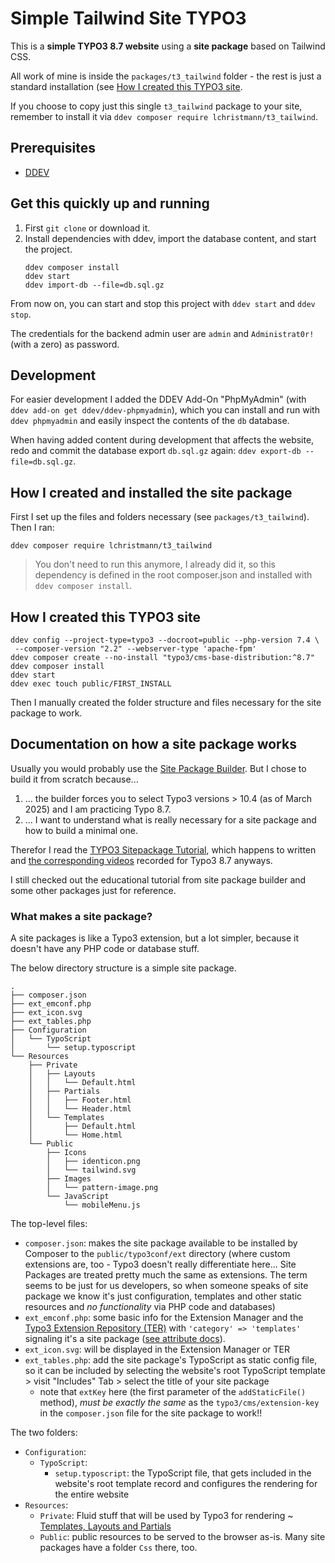 # Simple Tailwind Site TYPO3

This is a **simple TYPO3 8.7 website** using a **site package** based on Tailwind CSS.

All work of mine is inside the `packages/t3_tailwind` folder - the rest is just a standard installation (see [How I created this TYPO3 site](#how-i-created-this-typo3-site).

If you choose to copy just this single `t3_tailwind` package to your site, remember to install it via `ddev composer require lchristmann/t3_tailwind`.

## Prerequisites

- [DDEV](https://ddev.com/)

## Get this quickly up and running

1. First `git clone` or download it.
2. Install dependencies with ddev, import the database content, and start the project.
    ```shell
    ddev composer install 
    ddev start
    ddev import-db --file=db.sql.gz
    ```

From now on, you can start and stop this project with `ddev start` and `ddev stop`.

The credentials for the backend admin user are `admin` and `Administrat0r!` (with a zero) as password. 

## Development

For easier development I added the DDEV Add-On "PhpMyAdmin" (with `ddev add-on get ddev/ddev-phpmyadmin`), which you can install and run with `ddev phpmyadmin` and easily inspect the contents of the `db` database.

When having added content during development that affects the website, redo and commit the database export `db.sql.gz` again: `ddev export-db --file=db.sql.gz`.

## How I created and installed the site package

First I set up the files and folders necessary (see `packages/t3_tailwind`). Then I ran:

```shell
ddev composer require lchristmann/t3_tailwind
```

> You don't need to run this anymore, I already did it, so this dependency is defined in the root composer.json and installed with `ddev composer install`.

## How I created this TYPO3 site

```shell
ddev config --project-type=typo3 --docroot=public --php-version 7.4 \
 --composer-version "2.2" --webserver-type 'apache-fpm'
ddev composer create --no-install "typo3/cms-base-distribution:^8.7"
ddev composer install
ddev start
ddev exec touch public/FIRST_INSTALL
```

Then I manually created the folder structure and files necessary for the site package to work.

## Documentation on how a site package works

Usually you would probably use the [Site Package Builder](https://get.typo3.org/sitepackage). But I chose to build it from scratch because...

1. ... the builder forces you to select Typo3 versions > 10.4 (as of March 2025) and I am practicing Typo 8.7.
2. ... I want to understand what is really necessary for a site package and how to build a minimal one.

Therefor I read the [TYPO3 Sitepackage Tutorial](https://docs.typo3.org/m/typo3/tutorial-sitepackage/8.7/en-us/Index.html), which happens to written and [the corresponding videos](https://docs.typo3.org/m/typo3/tutorial-sitepackage/8.7/en-us/Summary/Index.html#videos-on-youtube) recorded for Typo3 8.7 anyways.

I still checked out the educational tutorial from site package builder and some other packages just for reference.

### What makes a site package?

A site packages is like a Typo3 extension, but a lot simpler, because it doesn't have any PHP code or database stuff.

The below directory structure is a simple site package.

```text
.
├── composer.json
├── ext_emconf.php
├── ext_icon.svg
├── ext_tables.php
├── Configuration
│   └── TypoScript
│       └── setup.typoscript
└── Resources
    ├── Private
    │   ├── Layouts
    │   │   └── Default.html
    │   ├── Partials
    │   │   ├── Footer.html
    │   │   └── Header.html
    │   └── Templates
    │       ├── Default.html
    │       └── Home.html
    └── Public
        ├── Icons
        │   ├── identicon.png
        │   └── tailwind.svg
        ├── Images
        │   └── pattern-image.png
        └── JavaScript
            └── mobileMenu.js
```

The top-level files:

- `composer.json`: makes the site package available to be installed by Composer to the `public/typo3conf/ext` directory (where custom extensions are, too - Typo3 doesn't really differentiate here... Site Packages are treated pretty much the same as extensions. The term seems to be just for us developers, so when someone speaks of site package we know it's just configuration, templates and other static resources and _no functionality_ via PHP code and databases)
- `ext_emconf.php`: some basic info for the Extension Manager and the [Typo3 Extension Repository (TER)](https://extensions.typo3.org/) with `'category' => 'templates'` signaling it's a site package ([see attribute docs](https://docs.typo3.org/permalink/t3coreapi:confval-ext-emconf-category)).
- `ext_icon.svg`: will be displayed in the Extension Manager or TER
- `ext_tables.php`: add the site package's TypoScript as static config file, so it can be included by selecting the website's root TypoScript template > visit "Includes" Tab > select the title of your site package
  - note that `extKey` here (the first parameter of the `addStaticFile()` method), _must be exactly the same_ as the `typo3/cms/extension-key` in the `composer.json` file for the site package to work!!

The two folders:

- `Configuration`:
  - `TypoScript`:
    - `setup.typoscript`: the TypoScript file, that gets included in the website's root template record and configures the rendering for the entire website 
- `Resources`:
  - `Private`: Fluid stuff that will be used by Typo3 for rendering ~ [Templates, Layouts and Partials](https://docs.typo3.org/m/typo3/tutorial-sitepackage/8.7/en-us/FluidTemplates/Index.html#folders-under-private)
  - `Public`: public resources to be served to the browser as-is. Many site packages have a folder `Css` there, too.